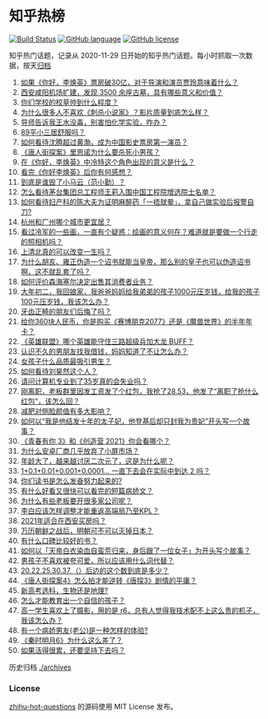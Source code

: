# 知乎热榜
[![Build Status](https://github.com/ToWeLong/zhihu-hot-questions/workflows/CI/badge.svg)](https://github.com/ToWeLong/zhihu-hot-questions/actions)
[![GitHub language](https://img.shields.io/badge/language-golang-orange.svg)](https://golang.org/)
[![GitHub license](https://img.shields.io/github/license/ToWeLong/zhihu-hot-questions)](https://github.com/ToWeLong/zhihu-hot-questions/blob/main/LICENSE)

知乎热门话题，记录从 2020-11-29 日开始的知乎热门话题。每小时抓取一次数据，按天[归档](./archives)

<!-- BEGIN -->

1. [如果《你好，李焕英》票房破30亿，对于导演和演员贾玲意味着什么？](https://www.zhihu.com/question/444531706)
1. [西安咸阳机场扩建，发现 3500 余座古墓，具有哪些意义和价值？](https://www.zhihu.com/question/444692867)
1. [你们学校的校草帅到什么程度？](https://www.zhihu.com/question/290011743)
1. [为什么很多人不喜欢《刺杀小说家》？影片质量到底怎么样？](https://www.zhihu.com/question/444097573)
1. [导师告诉我王水没毒，别害怕化学实验，咋办？](https://www.zhihu.com/question/444497836)
1. [89平小三居舒服吗？](https://www.zhihu.com/question/394899251)
1. [如何看待沈腾超过黄渤，成为中国影史票房第一演员？](https://www.zhihu.com/question/444832316)
1. [《唐人街探案》里思诺为什么要杀死小男孩？](https://www.zhihu.com/question/38866953)
1. [在《你好，李焕英》中冷特这个角色出现的意义是什么？](https://www.zhihu.com/question/444145626)
1. [看完《你好李焕英》后你有何感想？](https://www.zhihu.com/question/441478426)
1. [到底是谁毁了小马云（范小勤）？](https://www.zhihu.com/question/443916863)
1. [怎么看待茅台集团总工程师王莉入围中国工程院增选院士名单？](https://www.zhihu.com/question/444741326)
1. [如何看待妇产科的陈大夫为证明麻醉药「一捂就晕」，拿自己做实验后报警自刀?](https://www.zhihu.com/question/444693829)
1. [杭州和广州哪个城市更宜居？](https://www.zhihu.com/question/63052563)
1. [看过冷军的一些画，一直有个疑惑：绘画的意义何在？难道就是要做一个行走的照相机吗？](https://www.zhihu.com/question/443195868)
1. [上清北真的可以改变一生吗？](https://www.zhihu.com/question/300213917)
1. [为什么胡亥、雍正伪造一个诏书就能当皇帝，那么别的皇子也可以伪造诏书啊，这不就乱套了吗？](https://www.zhihu.com/question/443799152)
1. [如何评价森海塞尔决定出售其消费者业务？](https://www.zhihu.com/question/444861091)
1. [大年初二，我回娘家，我爸爸妈妈给我弟弟的孩子1000元压岁钱，给我的孩子100元压岁钱，我该怎么办？](https://www.zhihu.com/question/444673444)
1. [牙齿正畸的朋友们后悔了吗？](https://www.zhihu.com/question/308980503)
1. [给你360块人民币，你是购买《赛博朋克2077》还是《魔兽世界》的半年年卡？](https://www.zhihu.com/question/435938868)
1. [《英雄联盟》哪个英雄能守住三路超级兵加大龙 BUFF？](https://www.zhihu.com/question/388623994)
1. [认识不久的男朋友找我借钱，妈妈知道了不让怎么办？](https://www.zhihu.com/question/61523392)
1. [女孩子什么品质最吸引男生？](https://www.zhihu.com/question/313462176)
1. [如何看待刘昊然这个人？](https://www.zhihu.com/question/440653826)
1. [请问计算机专业到了35岁真的会失业吗？](https://www.zhihu.com/question/444397279)
1. [刚离职，老板群里因发工资发了个红包，我抢了28.53，他发了“离职了抢什么红包”，该怎么回？](https://www.zhihu.com/question/406777225)
1. [减肥对侧脸颜值有多大影响？](https://www.zhihu.com/question/68223529)
1. [如何以“我是他结发十年的太子妃，他登基后却只封我为贵妃”开头写一个故事？](https://www.zhihu.com/question/426631158)
1. [《青春有你 3》和《创造营 2021》你会看哪个？](https://www.zhihu.com/question/444039341)
1. [为什么安卓厂商几乎放弃了小屏市场？](https://www.zhihu.com/question/433419730)
1. [年龄大了，越来越讨厌二次元了，这是为什么呢？](https://www.zhihu.com/question/444458515)
1. [1+0.1+0.01+0.001+0.0001... 一直下去会在实际中到达 2 吗？](https://www.zhihu.com/question/444218811)
1. [你们读书是怎么发奋努力起来的?](https://www.zhihu.com/question/292086933)
1. [有什么好看又很快可以看完的短篇病娇文？](https://www.zhihu.com/question/377396916)
1. [为什么有些老板要开很多家公司呢？](https://www.zhihu.com/question/422859679)
1. [李白应该怎样调整才能重返高端局乃至KPL？](https://www.zhihu.com/question/398921276)
1. [2021年适合在西安买房吗？](https://www.zhihu.com/question/434738905)
1. [万历朝鲜之战后，明朝可不可以灭掉日本？](https://www.zhihu.com/question/442606900)
1. [有什么口碑比较好的书？](https://www.zhihu.com/question/441638696)
1. [如何以「天帝白衣染血自蛮荒归来，身后跟了一位女子」为开头写个故事？](https://www.zhihu.com/question/432799073)
1. [男孩子不喜欢被夸可爱，所以应该用什么词代替？](https://www.zhihu.com/question/321301644)
1. [20.22.25.30.37.（）后边的这个数到底是多少？](https://www.zhihu.com/question/444440382)
1. [《唐人街探案4》怎么拍才能逆转《唐探3》剧情的平庸？](https://www.zhihu.com/question/444403589)
1. [新高考选科，生物还是地理?](https://www.zhihu.com/question/444389020)
1. [怎么才能教育出一个自信的孩子？](https://www.zhihu.com/question/436119718)
1. [高一学生喜欢上了摄影，用的是 r6，总有人觉得我技术配不上这么贵的机子，我该怎么办？](https://www.zhihu.com/question/444283427)
1. [有一个病娇男友(老公)是一种怎样的体验?](https://www.zhihu.com/question/386851696)
1. [《秦时明月6》为什么这么差了？](https://www.zhihu.com/question/442041713)
1. [如果活得很累，还要坚持下去吗？](https://www.zhihu.com/question/443682392)

<!-- END -->

历史归档 [./archives](./archives)


### License
[zhihu-hot-questions](https://github.com/towelong/zhihu-hot-questions) 的源码使用 MIT License 发布。